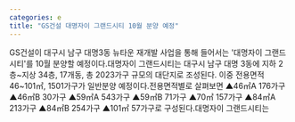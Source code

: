 ```yaml
---
categories: e
title: "GS건설 대명자이 그랜드시티 10월 분양 예정"
---
```

GS건설이 대구시 남구 대명3동 뉴타운 재개발 사업을 통해 들어서는 &#39;대명자이 그랜드시티&#39;를 10월 분양할 예정이다.대명자이 그랜드시티는 대구시 남구 대명 3동에 지하 2층~지상 34층, 17개동, 총 2023가구 규모의 대단지로 조성된다. 이중 전용면적 46~101㎡, 1501가구가 일반분양 예정이다.전용면적별로 살펴보면 ▲46㎡A 176가구 ▲46㎡B 30가구 ▲59㎡A 543가구 ▲59㎡B 71가구 ▲70㎡ 157가구 ▲84㎡A 213가구 ▲84㎡B 254가구 ▲101㎡ 57가구로 구성된다.대명자이 그랜드시티는